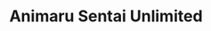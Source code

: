 --- 
title: "Animaru Sentai Unlimited"
publishdate: "2019-2-12T16:48:46+02:00"
src: "https://365manga.net/manga/animaru-sentai-unlimited"
image: "https://data.365manga.net/images/thumbnails/30568-animaru-sentai-unlimited.jpg"
description: " Nobunaga, Reona, Yuuto and Kotaro are the four members of the Animal Rangers, led by Hideo. The four of them use their animal-based powers to save the world from the evil organisation X-Ponzu and its leader, Nyaro. The series is based on a radio show starring the seiyuu Hideo Ishikawa, Nobunaga Shimazaki, Reona Irie, Yuuto Suzuki and Kotaro Nishiyama. (Source: The Zero Alliance)"
---